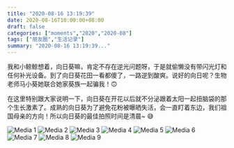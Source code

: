 ```yaml
---
title: "2020-08-16 13:19:39"
date: 2020-08-16T10:00:00+08:00
draft: false
categories: ["moments","2020","2020-08"]
tags: ["朋友圈","生活记录"]
summary: "2020-08-16 13:19:39..."
---
```


我和小鲸鲸想着，向日葵嘛，肯定不存在逆光问题呀，于是就偷懒没有带闪光灯和任何补光设备。到了向日葵花田一看都傻了，一路逆到酸爽。说好的向日呢？生物老师马小葵她联合她家葵族一起骗我！🙃

在这里特别跟大家说明一下，向日葵在开花以后就不分泌跟着太阳一起扭脑袋的那个生长激素了。成熟的向日葵为了避免花粉被曝晒失活，会一直盯着东边，我们祖国母亲的方向！所以向日葵的最佳拍照时间是清晨~ 😅

![Media 1](/Moments/photos/2020-08-16/202008161319390.jpg)
![Media 2](/Moments/photos/2020-08-16/202008161319391.jpg)
![Media 3](/Moments/photos/2020-08-16/202008161319392.jpg)
![Media 4](/Moments/photos/2020-08-16/202008161319393.jpg)
![Media 5](/Moments/photos/2020-08-16/202008161319394.jpg)
![Media 6](/Moments/photos/2020-08-16/202008161319395.jpg)
![Media 7](/Moments/photos/2020-08-16/202008161319396.jpg)
![Media 8](/Moments/photos/2020-08-16/202008161319397.jpg)
![Media 9](/Moments/photos/2020-08-16/202008161319398.jpg)

